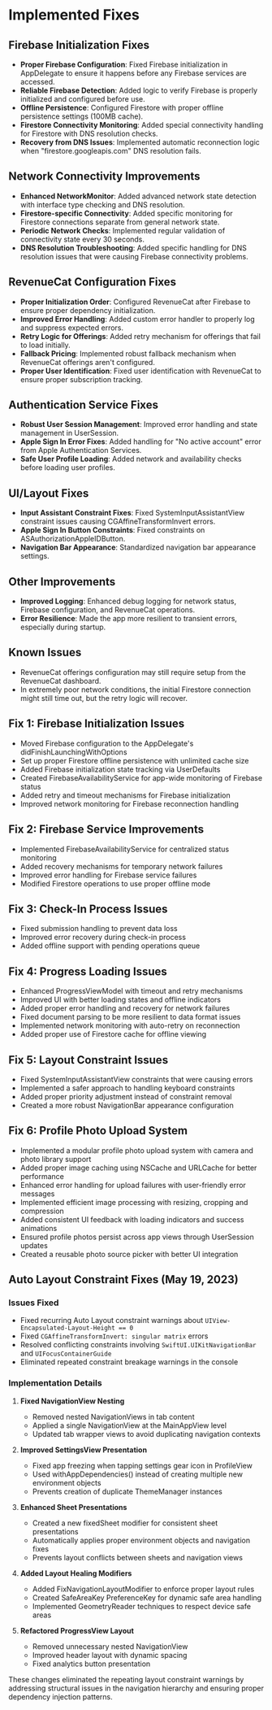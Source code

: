 # Implemented Fixes

## Firebase Initialization Fixes

- **Proper Firebase Configuration**: Fixed Firebase initialization in AppDelegate to ensure it happens before any Firebase services are accessed.
- **Reliable Firebase Detection**: Added logic to verify Firebase is properly initialized and configured before use.
- **Offline Persistence**: Configured Firestore with proper offline persistence settings (100MB cache).
- **Firestore Connectivity Monitoring**: Added special connectivity handling for Firestore with DNS resolution checks.
- **Recovery from DNS Issues**: Implemented automatic reconnection logic when "firestore.googleapis.com" DNS resolution fails.

## Network Connectivity Improvements

- **Enhanced NetworkMonitor**: Added advanced network state detection with interface type checking and DNS resolution.
- **Firestore-specific Connectivity**: Added specific monitoring for Firestore connections separate from general network state.
- **Periodic Network Checks**: Implemented regular validation of connectivity state every 30 seconds.
- **DNS Resolution Troubleshooting**: Added specific handling for DNS resolution issues that were causing Firebase connectivity problems.

## RevenueCat Configuration Fixes

- **Proper Initialization Order**: Configured RevenueCat after Firebase to ensure proper dependency initialization.
- **Improved Error Handling**: Added custom error handler to properly log and suppress expected errors.
- **Retry Logic for Offerings**: Added retry mechanism for offerings that fail to load initially.
- **Fallback Pricing**: Implemented robust fallback mechanism when RevenueCat offerings aren't configured.
- **Proper User Identification**: Fixed user identification with RevenueCat to ensure proper subscription tracking.

## Authentication Service Fixes

- **Robust User Session Management**: Improved error handling and state management in UserSession.
- **Apple Sign In Error Fixes**: Added handling for "No active account" error from Apple Authentication Services.
- **Safe User Profile Loading**: Added network and availability checks before loading user profiles.

## UI/Layout Fixes

- **Input Assistant Constraint Fixes**: Fixed SystemInputAssistantView constraint issues causing CGAffineTransformInvert errors.
- **Apple Sign In Button Constraints**: Fixed constraints on ASAuthorizationAppleIDButton.
- **Navigation Bar Appearance**: Standardized navigation bar appearance settings.

## Other Improvements

- **Improved Logging**: Enhanced debug logging for network status, Firebase configuration, and RevenueCat operations.
- **Error Resilience**: Made the app more resilient to transient errors, especially during startup.

## Known Issues

- RevenueCat offerings configuration may still require setup from the RevenueCat dashboard.
- In extremely poor network conditions, the initial Firestore connection might still time out, but the retry logic will recover.

## Fix 1: Firebase Initialization Issues

- Moved Firebase configuration to the AppDelegate's didFinishLaunchingWithOptions
- Set up proper Firestore offline persistence with unlimited cache size
- Added Firebase initialization state tracking via UserDefaults
- Created FirebaseAvailabilityService for app-wide monitoring of Firebase status
- Added retry and timeout mechanisms for Firebase initialization
- Improved network monitoring for Firebase reconnection handling

## Fix 2: Firebase Service Improvements

- Implemented FirebaseAvailabilityService for centralized status monitoring
- Added recovery mechanisms for temporary network failures
- Improved error handling for Firebase service failures
- Modified Firestore operations to use proper offline mode

## Fix 3: Check-In Process Issues

- Fixed submission handling to prevent data loss
- Improved error recovery during check-in process
- Added offline support with pending operations queue

## Fix 4: Progress Loading Issues

- Enhanced ProgressViewModel with timeout and retry mechanisms
- Improved UI with better loading states and offline indicators
- Added proper error handling and recovery for network failures
- Fixed document parsing to be more resilient to data format issues
- Implemented network monitoring with auto-retry on reconnection
- Added proper use of Firestore cache for offline viewing

## Fix 5: Layout Constraint Issues

- Fixed SystemInputAssistantView constraints that were causing errors
- Implemented a safer approach to handling keyboard constraints
- Added proper priority adjustment instead of constraint removal
- Created a more robust NavigationBar appearance configuration

## Fix 6: Profile Photo Upload System

- Implemented a modular profile photo upload system with camera and photo library support
- Added proper image caching using NSCache and URLCache for better performance
- Enhanced error handling for upload failures with user-friendly error messages
- Implemented efficient image processing with resizing, cropping and compression
- Added consistent UI feedback with loading indicators and success animations
- Ensured profile photos persist across app views through UserSession updates
- Created a reusable photo source picker with better UI integration

## Auto Layout Constraint Fixes (May 19, 2023)

### Issues Fixed

- Fixed recurring Auto Layout constraint warnings about `UIView-Encapsulated-Layout-Height == 0`
- Fixed `CGAffineTransformInvert: singular matrix` errors
- Resolved conflicting constraints involving `SwiftUI.UIKitNavigationBar` and `UIFocusContainerGuide`
- Eliminated repeated constraint breakage warnings in the console

### Implementation Details

1. **Fixed NavigationView Nesting**

   - Removed nested NavigationViews in tab content
   - Applied a single NavigationView at the MainAppView level
   - Updated tab wrapper views to avoid duplicating navigation contexts

2. **Improved SettingsView Presentation**

   - Fixed app freezing when tapping settings gear icon in ProfileView
   - Used withAppDependencies() instead of creating multiple new environment objects
   - Prevents creation of duplicate ThemeManager instances

3. **Enhanced Sheet Presentations**

   - Created a new fixedSheet modifier for consistent sheet presentations
   - Automatically applies proper environment objects and navigation fixes
   - Prevents layout conflicts between sheets and navigation views

4. **Added Layout Healing Modifiers**

   - Added FixNavigationLayoutModifier to enforce proper layout rules
   - Created SafeAreaKey PreferenceKey for dynamic safe area handling
   - Implemented GeometryReader techniques to respect device safe areas

5. **Refactored ProgressView Layout**
   - Removed unnecessary nested NavigationView
   - Improved header layout with dynamic spacing
   - Fixed analytics button presentation

These changes eliminated the repeating layout constraint warnings by addressing structural issues in the navigation hierarchy and ensuring proper dependency injection patterns.
